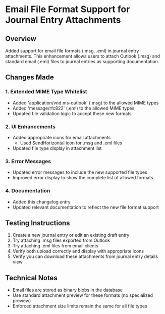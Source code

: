 # Email File Format Support for Journal Entry Attachments

## Overview
Added support for email file formats (.msg, .eml) in journal entry attachments. This enhancement allows users to attach Outlook (.msg) and standard email (.eml) files to journal entries as supporting documentation.

## Changes Made

### 1. Extended MIME Type Whitelist
- Added 'application/vnd.ms-outlook' (.msg) to the allowed MIME types
- Added 'message/rfc822' (.eml) to the allowed MIME types
- Updated file validation logic to accept these new formats

### 2. UI Enhancements
- Added appropriate icons for email attachments
  - Used SendHorizontal icon for .msg and .eml files
- Updated file type display in attachment list

### 3. Error Messages
- Updated error messages to include the new supported file types
- Improved error display to show the complete list of allowed formats

### 4. Documentation
- Added this changelog entry
- Updated relevant documentation to reflect the new file format support

## Testing Instructions
1. Create a new journal entry or edit an existing draft entry
2. Try attaching .msg files exported from Outlook
3. Try attaching .eml files from email clients
4. Verify both upload correctly and display with appropriate icons
5. Verify you can download these attachments from journal entry details view

## Technical Notes
- Email files are stored as binary blobs in the database
- Use standard attachment preview for these formats (no specialized preview)
- Enforced attachment size limits remain the same for all file types